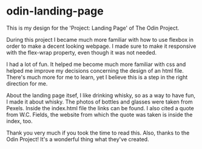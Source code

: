 # odin-landing-page
This is my design for the 'Project: Landing Page' of The Odin Project.

During this project I became much more familiar with how to use flexbox in order to make a decent looking webpage.
I made sure to make it responsive with the flex-wrap property, even though it was not needed.

I had a lot of fun. It helped me become much more familiar with css and helped me improve my decisions concerning the design of an html file.
There's much more for me to learn, yet I believe this is a step in the right direction for me.


About the landing page itsef, I like drinking whisky, so as a way to have fun, I made it about whisky.
The photos of bottles and glasses were taken from Pexels. Inside the index.html file the links can be found.
I also cited a quote from W.C. Fields, the website from which the quote was taken is inside the index, too.

Thank you very much if you took the time to read this.
Also, thanks to the Odin Project! 
It's a wonderful thing what they've created.
